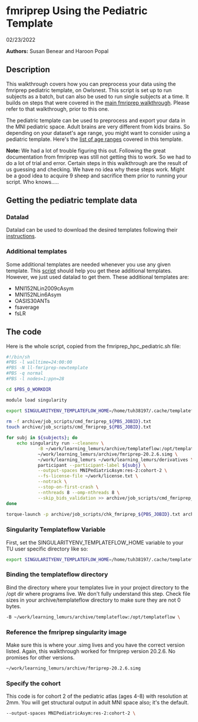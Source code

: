 # fmriprep Using the Pediatric Template
02/23/2022

__**Authors:**__ Susan Benear and Haroon Popal


## Description
This walkthrough covers how you can preprocess your data using the fmriprep pediatric template, on Owlsnest. This script is set up to run subjects as a batch, but can also be used to run single subjects at a time. It builds on steps that were covered in the [main fmriprep walkthrough](). Please refer to that walkthrough, prior to this one. 

The pediatric template can be used to preprocess and export your data in the MNI pediatric space. Adult brains are very different from kids brains. So depending on your dataset's age range, you might want to consider using a pediatric template. Here's the [list of age ranges](https://github.com/templateflow/tpl-MNIPediatricAsym/blob/bcf77616f547f327ee53c01dadf689ab6518a097/template_description.json#L22-L26) covered in this template.

**Note:** We had a lot of trouble figuring this out. Following the great documentation from fmriprep was still not getting this to work. So we had to do a lot of trial and error. Certain steps in this walkthrough are the result of us guessing and checking. We have no idea why these steps work. Might be a good idea to acquire 9 sheep and sacrifice them prior to running your script. Who knows.....


## Getting the pediatric template data

### Datalad
Datalad can be used to download the desired templates following their [instructions](https://www.templateflow.org/usage/archive/).

### Additional templates
Some additional templates are needed whenever you use any given template. This [script](https://github.com/nipreps/fmriprep/blob/master/scripts/fetch_templates.py) should help you get these additional templates. However, we just used datalad to get them. These additional templates are:
  - MNI152NLin2009cAsym
  - MNI152NLin6Asym
  - OASIS30ANTs
  - fsaverage
  - fsLR


## The code
Here is the whole script, copied from the fmriprep_hpc_pediatric.sh file:

```bash
#!/bin/sh
#PBS -l walltime=24:00:00
#PBS -N ll-fmriprep-newtemplate
#PBS -q normal
#PBS -l nodes=1:ppn=28

cd $PBS_O_WORKDIR

module load singularity

export SINGULARITYENV_TEMPLATEFLOW_HOME=/home/tuh38197/.cache/templateflow
                                 
rm -f archive/job_scripts/cmd_fmriprep_${PBS_JOBID}.txt
touch archive/job_scripts/cmd_fmriprep_${PBS_JOBID}.txt

for subj in ${subjects}; do
    echo singularity run --cleanenv \
            -B ~/work/learning_lemurs/archive/templateflow:/opt/templateflow \
            ~/work/learning_lemurs/archive/fmriprep-20.2.6.simg \
            ~/work/learning_lemurs ~/work/learning_lemurs/derivatives \
            participant --participant-label ${subj} \
            --output-spaces MNIPediatricAsym:res-2:cohort-2 \
            --fs-license-file ~/work/license.txt \
            --notrack \
            --stop-on-first-crash \
            --nthreads 8 --omp-nthreads 8 \
            --skip_bids_validation >> archive/job_scripts/cmd_fmriprep_${PBS_JOBID}.txt
done
                                                                         
torque-launch -p archive/job_scripts/chk_fmriprep_${PBS_JOBID}.txt archive/job_scripts/cmd_fmriprep_${PBS_JOBID}.txt
```

### Singularity Templateflow Variable
First, set the SINGULARITYENV_TEMPLATEFLOW_HOME variable to your TU user specific directory like so:
```bash
export SINGULARITYENV_TEMPLATEFLOW_HOME=/home/tuh38197/.cache/templateflow
```

### Binding the templateflow directory
Bind the directory where your templates live in your project directory to the /opt dir where programs live. We don't fully understand this step. Check file sizes in your archive/templateflow directory to make sure they are not 0 bytes.
```bash
-B ~/work/learning_lemurs/archive/templateflow:/opt/templateflow \
```

### Reference the fmriprep singularity image
Make sure this is where your .simg lives and you have the correct version listed. Again, this walkthrough worked for fmriprep version 20.2.6. No promises for other versions.
```bash
~/work/learning_lemurs/archive/fmriprep-20.2.6.simg
```

### Specify the cohort
This code is for cohort 2 of the pediatric atlas (ages 4-8) with resolution at 2mm. You will get structural output in adult MNI space also; it's the default.
```bash
--output-spaces MNIPediatricAsym:res-2:cohort-2 \
```
